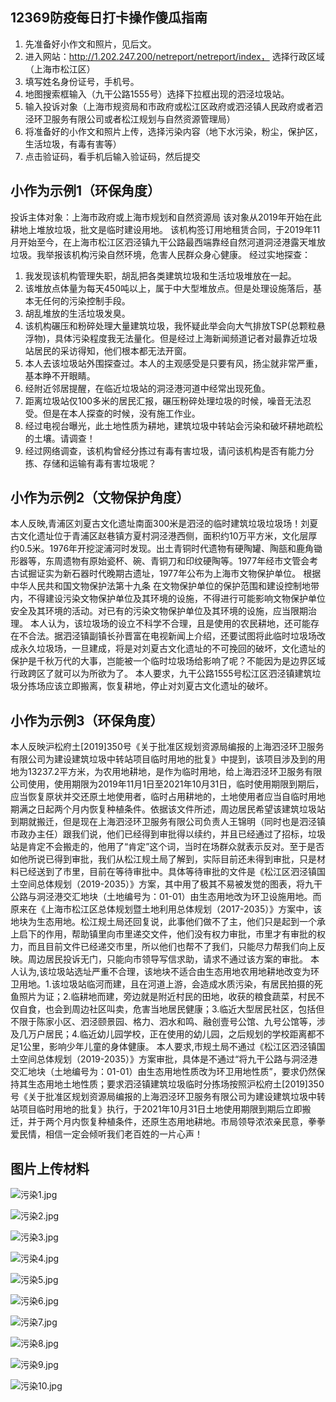 ## 12369防疫每日打卡操作傻瓜指南

1. 先准备好小作文和照片，见后文。
2. 进入网站：http://1.202.247.200/netreport/netreport/index， 选择行政区域（上海市松江区）
3. 填写姓名身份证号，手机号。
4. 地图搜索框输入（九干公路1555号）选择下拉框出现的泗泾垃圾站。
5. 输入投诉对象（上海市规资局和市政府或松江区政府或泗泾镇人民政府或者泗泾环卫服务有限公司或者松江规划与自然资源管理局）
6. 将准备好的小作文和照片上传，选择污染内容（地下水污染，粉尘，保护区，生活垃圾，有毒有害等）
7. 点击验证码，看手机后输入验证码，然后提交


## 小作为示例1（环保角度）

投诉主体对象：上海市政府或上海市规划和自然资源局
该对象从2019年开始在此耕地上堆放垃圾，批文是临时建设用地。
该机构签订用地租赁合同，于2019年11月开始至今，在上海市松江区泗泾镇九干公路最西端靠经自然河道洞泾港露天堆放垃圾。我举报该机构污染自然环境，危害人民群众身心健康。
经过实地探查：

1. 我发现该机构管理失职，胡乱把各类建筑垃圾和生活垃圾堆放在一起。
2. 该堆放点体量为每天450吨以上，属于中大型堆放点。但是处理设施落后，基本无任何的污染控制手段。
3. 胡乱堆放的生活垃圾发臭。
4. 该机构碾压和粉碎处理大量建筑垃圾，我怀疑此举会向大气排放TSP(总颗粒悬浮物)，具体污染程度我无法量化。但是经过上海新闻频道记者对最靠近垃圾站居民的采访得知，他们根本都无法开窗。
5. 本人去该垃圾站外围探查过。本人的主观感受是只要有风，扬尘就非常严重，基本睁不开眼睛。
6. 经附近邻居提醒，在临近垃圾站的洞泾港河道中经常出现死鱼。
7. 距离垃圾站仅100多米的居民汇报，碾压粉碎处理垃圾的时候，噪音无法忍受。但是在本人探查的时候，没有施工作业。
8. 经过电视台曝光，此土地性质为耕地，建筑垃圾中转站会污染和破坏耕地疏松的土壤。请调查！
9. 经过网络调查，该机构曾经分拣过有毒有害垃圾，请问该机构是否有能力分拣、存储和运输有毒有害垃圾呢？

## 小作为示例2（文物保护角度）
本人反映,青浦区刘夏古文化遗址南面300米是泗泾的临时建筑垃圾垃圾场！刘夏古文化遗址位于青浦区赵巷镇方夏村洞泾港西侧，面积约10万平方米，文化层厚约0.5米。1976年开挖淀浦河时发现。出土青铜时代遗物有硬陶罐、陶瓿和鹿角锄形器等，东周遗物有原始瓷杯、碗、青铜刀和印纹硬陶等。1977年经市文管会考古试掘证实为新石器时代晚期古遗址，1977年公布为上海市文物保护单位。 根据中华人民共和国文物保护法第十九条 在文物保护单位的保护范围和建设控制地带内，不得建设污染文物保护单位及其环境的设施，不得进行可能影响文物保护单位安全及其环境的活动。对已有的污染文物保护单位及其环境的设施，应当限期治理。 本人认为，该垃圾场的设立不科学不合理，且是使用的农民耕地，还可能存在不合法。据泗泾镇副镇长孙晋富在电视新闻上介绍，还要试图将此临时垃圾场改成永久垃圾场，一旦建成，将是对刘夏古文化遗址的不可挽回的破坏，文化遗址的保护是千秋万代的大事，岂能被一个临时垃圾场给影响了呢？不能因为是边界区域行政跨区了就可以为所欲为了。 本人要求，九干公路1555号松江区泗泾镇建筑垃圾分拣场应该立即搬离，恢复耕地，停止对刘夏古文化遗址的破坏。

## 小作为示例3（环保角度）
本人反映沪松府土[2019]350号《关于批准区规划资源局编报的上海泗泾环卫服务有限公司为建设建筑垃圾中转站项目临时用地的批复》中提到，该项目涉及到的用地为13237.2平方米，为农用地耕地，是作为临时用地，给上海泗泾环卫服务有限公司使用，使用期限为2019年11月1日至2021年10月31日，临时使用期限到期后，应当恢复原状并交还原土地使用者，临时占用耕地的，土地使用者应当自临时用地期满之日起两个月内恢复种植条件。依据该文件所述，周边居民希望该建筑垃圾站到期就搬迁，但是现在上海泗泾环卫服务有限公司负责人王锦明（同时也是泗泾镇市政办主任）跟我们说，他们已经得到审批得以续约，并且已经通过了招标，垃圾站是肯定不会搬走的，他用了“肯定”这个词，当时在场群众就表示反对。至于是否如他所说已得到审批，我们从松江规土局了解到，实际目前还未得到审批，只是材料已经送到了市里，目前在等待审批中。具体等待审批的文件是《松江区泗泾镇国土空间总体规划（2019-2035）》方案，其中用了极其不易被发觉的图表，将九干公路与洞泾港交汇地块（土地编号为：01-01）由生态用地改为环卫设施用地。而原来在《上海市松江区总体规划暨土地利用总体规划（2017-2035）》方案中，该地块为生态用地。松江规土局还回复说，此事他们做不了主，他们只是起到一个承上启下的作用，帮助镇里向市里递交文件，他们没有权力审批，市里才有审批的权力，而且目前文件已经递交市里，所以他们也帮不了我们，只能尽力帮我们向上反映。周边居民投诉无门，只能向市领导写信求助，请求不通过该方案的审批。  本人认为,该垃圾站选址严重不合理，该地块不适合由生态用地农用地耕地改变为环卫用地。1.该垃圾站临河而建，且在河道上游，会造成水质污染，有居民拍摄的死鱼照片为证；2.临耕地而建，旁边就是附近村民的田地，收获的粮食蔬菜，村民不仅自食，也会到周边社区叫卖，危害当地居民健康；3.临近大型居民社区，包括但不限于陈家小区、泗泾颐景园、格力、泗水和鸣、融创壹号公馆、九号公馆等，涉及几万户居民；4.临近幼儿园学校，正在使用的幼儿园，之后规划的学校距离都不足1公里，影响少年儿童的身体健康。  本人要求,市规土局不通过《松江区泗泾镇国土空间总体规划（2019-2035）》方案审批，具体是不通过“将九干公路与洞泾港交汇地块（土地编号为：01-01）由生态用地性质改为环卫用地性质”，要求仍然保持其生态用地土地性质；要求泗泾镇建筑垃圾临时分拣场按照沪松府土[2019]350号《关于批准区规划资源局编报的上海泗泾环卫服务有限公司为建设建筑垃圾中转站项目临时用地的批复》执行，于2021年10月31日土地使用期限到期后立即搬迁，并于两个月内恢复种植条件，还原生态用地耕地。市局领导浓浓亲民意，拳拳爱民情，相信一定会倾听我们老百姓的一片心声！


## 图片上传材料

![污染1.jpg](https://i.loli.net/2021/08/15/rOthWZxUzgVaIGy.jpg)

![污染2.jpg](https://i.loli.net/2021/08/15/F6tJkhs7mHDuXQN.jpg)

![污染3.jpg](https://i.loli.net/2021/08/15/2sp7o1WE8OZS5jh.jpg)

![污染4.jpg](https://i.loli.net/2021/08/15/xgWPU2auwm1TMZ8.jpg)

![污染5.jpg](https://i.loli.net/2021/08/15/gwvjmVF79hEHTp3.jpg)

![污染6.jpg](https://i.loli.net/2021/08/15/ReTBHiVtM4srJFP.jpg)

![污染7.jpg](https://i.loli.net/2021/08/15/rubQ3mS6tPsWvgq.jpg)

![污染8.jpg](https://i.loli.net/2021/08/15/3usMj4OZVAd7LvX.jpg)

![污染9.jpg](https://i.loli.net/2021/08/15/7Xh8Ix3loPezwGQ.jpg)

![污染10.jpg](https://i.loli.net/2021/08/15/5wLB3dtnH17oag2.jpg)


